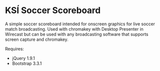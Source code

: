 # KSÍ Soccer Scoreboard

A simple soccer scoreboard intended for onscreen graphics for live soccer match broadcasting. Used with chromakey with Desktop Presenter in Wirecast but can be used with any broadcasting software that supports screen capture and chromakey.

Requires:
- jQuery 1.9.1
- Bootstrap 3.3.1
